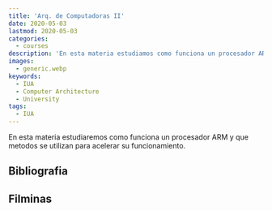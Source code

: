 ```yaml
---
title: 'Arq. de Computadoras II'
date: 2020-05-03
lastmod: 2020-05-03
categories:
  - courses
description: 'En esta materia estudiamos como funciona un procesador ARM y que metodos se utilizan para acelerar su funcionamiento.'
images:
  - generic.webp
keywords:
  - IUA
  - Computer Architecture
  - University
tags:
  - IUA
---
```


En esta materia estudiaremos como funciona un procesador ARM y que metodos se utilizan para acelerar su funcionamiento.

## Bibliografia

## Filminas
